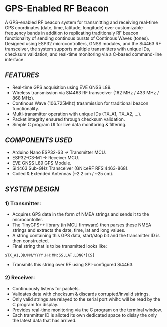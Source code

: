 # GPS-Enabled RF Beacon

A GPS-enabled RF beacon system for transmitting and receiving real-time GPS coordinates (date, time, latitude, longitude) over customizable frequency bands in addition to replicating traditionaly RF beacon functionality of sending continous bursts of Continous Waves (tones). Designed using ESP32 microcontrollers, GNSS modules, and the Si4463 RF transceiver, the system supports multiple transmitters with unique IDs, checksum validation, and real-time monitoring via a C-based command-line interface.



## *FEATURES* 
- Real-time GPS acquisition using EVE GNSS L89.
- Wireless transmission via SI4463 RF transceiver (162 MHz / 433 MHz / 868 MHz).
- Continous Wave (106.725Mhz) trasnmission for traditional beacon functionality. 
- Multi-transmitter operation with unique IDs (TX_A1, TX_A2, …).
- Packet integrity ensured through checksum validation.
- Simple C program UI for live data monitoring & filtering.



## *COMPONENTS USED*
- Arduino Nano ESP32-S3 → Transmitter MCU.
- ESP32-C3-M1 → Receiver MCU.
- EVE GNSS L89 GPS Module.
- Si4463 Sub-GHz Transceiver (GNiceRF RFSi4463-868).
- Coiled & Extended Antennas (~2.2 cm / ~25 cm).



## *SYSTEM DESIGN*
### 1) Transmitter:
- Acquires GPS data in the form of NMEA strings and sends it to the microcontoller.
- The TinyGPS++ library (in MCU firmware) then parses these NMEA strings and extracts the date, time, lat and long values.
- A string containing this GPS data, start/stop bit and the transmitter ID is then constructed.
- Final string that is to be transmitted looks like:
```
$TX_A1,DD/MM/YYYY,HH:MM:SS,LAT,LONG*[CS]
```
- Transmits this string over RF using SPI-configured Si4463.
### 2) Receiver:
- Continuously listens for packets.
- Validates data with checksum & discards corrupted/invalid strings.
- Only valid strings are relayed to the serial port whihc will be read by the C program for display.
- Provides real-time monitoring via the C program on the terminal window.
- Each tranmitter ID is alloted its own dedicated space to dislay the only the latest data that has arrived.

